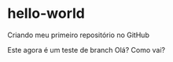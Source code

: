 # hello-world
Criando meu primeiro repositório no GitHub

Este agora é um teste de branch
Olá? Como vai?
